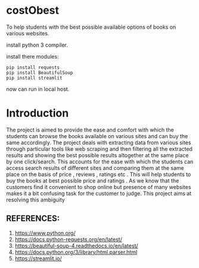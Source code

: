 # costObest

To help students with the best possible available options of books on various websites.

install python 3 compiler.
  
  install there modules: 
  
    pip install requests 
    pip install BeautifulSoup 
    pip install streamlit 


now can run in local host.


# Introduction
  
  The project is aimed to provide the ease and comfort with which the students can browse the
books available on various sites and can buy the same accordingly. The project deals with
extracting data from various sites through particular tools like web scraping and then filtering all 
the extracted results and showing the best possible results altogether at the same place by one 
click/search. This accounts for the ease with which the students can access search results of 
different sites and comparing them at the same place on the basis of price , reviews , ratings etc 
. This will help students to buy the books at best possible price and ratings . As we know that 
the customers find it convenient to shop online but presence of many websites makes it a bit 
confusing task for the customer to judge. This project aims at resolving this ambiguity


## REFERENCES:

1. https://www.python.org/ 
2. https://docs.python-requests.org/en/latest/ 
3. https://beautiful-soup-4.readthedocs.io/en/latest/ 
4. https://docs.python.org/3/library/html.parser.html 
5. https://streamlit.io/ 







    
